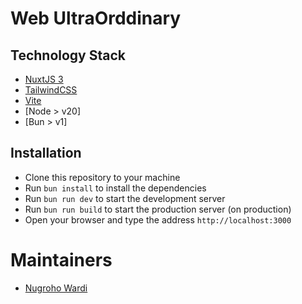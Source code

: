 # Web UltraOrddinary

## Technology Stack

- [NuxtJS 3](https://nuxt.com/)
- [TailwindCSS](https://tailwindcss.com/)
- [Vite](https://vitejs.dev/)
- [Node > v20]
- [Bun > v1]

## Installation

- Clone this repository to your machine
- Run `bun install` to install the dependencies
- Run `bun run dev` to start the development server
- Run `bun run build` to start the production server (on production)
- Open your browser and type the address `http://localhost:3000`

# Maintainers

- [Nugroho Wardi](mailto:nugroho@maleo.agency)
